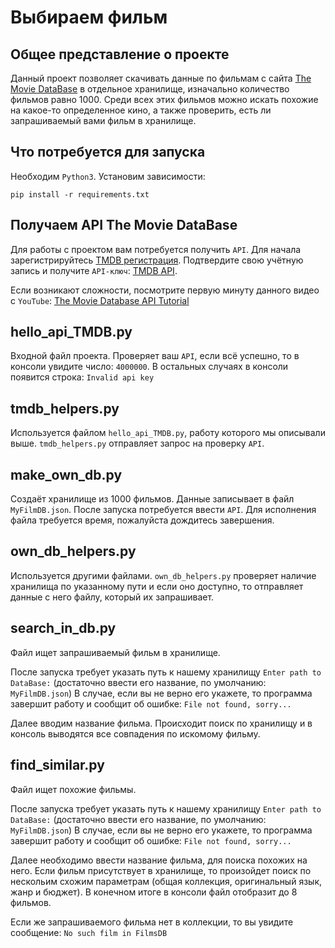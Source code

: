 # Выбираем фильм
## Общее представление о проекте
Данный проект позволяет скачивать данные по фильмам с сайта [The Movie DataBase](https://www.themoviedb.org/) в отдельное хранилище, изначально количество  фильмов равно 1000. Среди всех этих фильмов можно искать похожие на какое-то определенное кино, а также проверить, есть ли запрашиваемый вами фильм в хранилище.

## Что потребуется для запуска
Необходим `Python3`. Установим зависимости:
```
pip install -r requirements.txt
```

## Получаем API The Movie DataBase
Для работы с проектом вам потребуется получить `API`. Для начала зарегистрируйтесь [TMDB регистрация](https://www.themoviedb.org/signup). Подтвердите свою учётную запись и получите `API-ключ`: [TMDB API](https://www.themoviedb.org/settings/api).

Если возникают сложности, посмотрите первую минуту данного видео с `YouTube`: [The Movie Database API Tutorial](https://www.youtube.com/watch?v=FlFyrOEz2S4)

## hello_api_TMDB.py
Входной файл проекта. Проверяет ваш `API`, если всё успешно, то в консоли увидите число: `4000000`. В остальных случаях в консоли появится строка: `Invalid api key`

## tmdb_helpers.py
Используется файлом `hello_api_TMDB.py`, работу которого мы описывали выше. `tmdb_helpers.py` отправляет запрос на проверку `API`.

## make_own_db.py
Создаёт хранилище из 1000 фильмов. Данные записывает в файл `MyFilmDB.json`. После запуска потребуется ввести `API`. Для исполнения файла требуется время, пожалуйста дождитесь завершения.

## own_db_helpers.py
Используется другими файлами. `own_db_helpers.py` проверяет наличие хранилища по указанному пути и если оно доступно, то отправляет данные с него файлу, который их запрашивает.

## search_in_db.py
Файл ищет запрашиваемый фильм в хранилище.

После запуска требует указать путь к нашему хранилищу `Enter path to DataBase:` (достаточно ввести его название, по умолчанию: `MyFilmDB.json`) В случае, если вы не верно его укажете, то программа завершит работу и сообщит об ошибке: `File not found, sorry...`

Далее вводим название фильма. Происходит поиск по хранилищу и в консоль выводятся все совпадения по искомому фильму.

## find_similar.py
Файл ищет похожие фильмы.

После запуска требует указать путь к нашему хранилищу `Enter path to DataBase:` (достаточно ввести его название, по умолчанию: `MyFilmDB.json`) В случае, если вы не верно его укажете, то программа завершит работу и сообщит об ошибке: `File not found, sorry...`

Далее необходимо ввести название фильма, для поиска похожих на него. Если фильм присутствует в хранилище, то произойдет поиск по нескольим схожим параметрам (общая коллекция, оригинальный язык, жанр и бюджет). В конечном итоге в консоли файл отобразит до 8 фильмов.

Если же запрашиваемого фильма нет в коллекции, то вы увидите сообщение: `No such film in FilmsDB`
